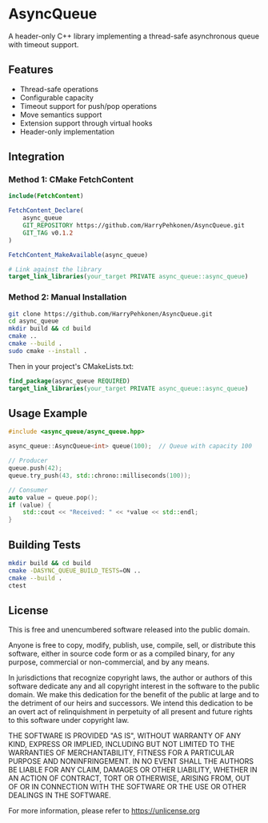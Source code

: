 # AsyncQueue

A header-only C++ library implementing a thread-safe asynchronous queue with timeout support.

## Features
- Thread-safe operations
- Configurable capacity
- Timeout support for push/pop operations
- Move semantics support
- Extension support through virtual hooks
- Header-only implementation

## Integration

### Method 1: CMake FetchContent
```cmake
include(FetchContent)

FetchContent_Declare(
    async_queue
    GIT_REPOSITORY https://github.com/HarryPehkonen/AsyncQueue.git
    GIT_TAG v0.1.2
)

FetchContent_MakeAvailable(async_queue)

# Link against the library
target_link_libraries(your_target PRIVATE async_queue::async_queue)
```

### Method 2: Manual Installation
```bash
git clone https://github.com/HarryPehkonen/AsyncQueue.git
cd async_queue
mkdir build && cd build
cmake ..
cmake --build .
sudo cmake --install .
```

Then in your project's CMakeLists.txt:
```cmake
find_package(async_queue REQUIRED)
target_link_libraries(your_target PRIVATE async_queue::async_queue)
```

## Usage Example
```cpp
#include <async_queue/async_queue.hpp>

async_queue::AsyncQueue<int> queue(100);  // Queue with capacity 100

// Producer
queue.push(42);
queue.try_push(43, std::chrono::milliseconds(100));

// Consumer
auto value = queue.pop();
if (value) {
    std::cout << "Received: " << *value << std::endl;
}
```

## Building Tests
```bash
mkdir build && cd build
cmake -DASYNC_QUEUE_BUILD_TESTS=ON ..
cmake --build .
ctest
```

## License

This is free and unencumbered software released into the public domain.

Anyone is free to copy, modify, publish, use, compile, sell, or
distribute this software, either in source code form or as a compiled
binary, for any purpose, commercial or non-commercial, and by any
means.

In jurisdictions that recognize copyright laws, the author or authors
of this software dedicate any and all copyright interest in the
software to the public domain. We make this dedication for the benefit
of the public at large and to the detriment of our heirs and
successors. We intend this dedication to be an overt act of
relinquishment in perpetuity of all present and future rights to this
software under copyright law.

THE SOFTWARE IS PROVIDED "AS IS", WITHOUT WARRANTY OF ANY KIND,
EXPRESS OR IMPLIED, INCLUDING BUT NOT LIMITED TO THE WARRANTIES OF
MERCHANTABILITY, FITNESS FOR A PARTICULAR PURPOSE AND NONINFRINGEMENT.
IN NO EVENT SHALL THE AUTHORS BE LIABLE FOR ANY CLAIM, DAMAGES OR
OTHER LIABILITY, WHETHER IN AN ACTION OF CONTRACT, TORT OR OTHERWISE,
ARISING FROM, OUT OF OR IN CONNECTION WITH THE SOFTWARE OR THE USE OR
OTHER DEALINGS IN THE SOFTWARE.

For more information, please refer to <https://unlicense.org>
